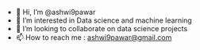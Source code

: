 - 👋 Hi, I’m @ashwi9pawar
- 👀 I’m interested in Data science and machine learning
- 💞️ I’m looking to collaborate on data science projects
- 📫 How to reach me : ashwi9pawar@gmail.com

<!---
ashwi9pawar/ashwi9pawar is a ✨ special ✨ repository because its `README.md` (this file) appears on your GitHub profile.
You can click the Preview link to take a look at your changes.
--->
